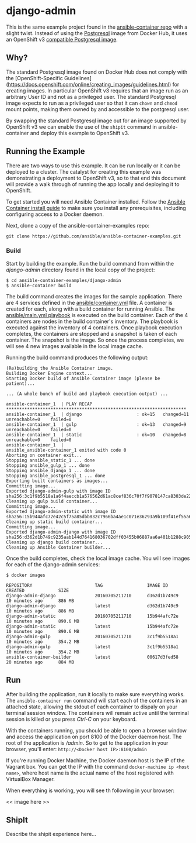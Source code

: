 # django-admin

This is the same example project found in the [ansible-container repo](https://github.com/ansible/ansible-container/tree/master/example) with a slight twist. 
Instead of using the [Postgresql](https://hub.docker.com/_/postgres/) image from Docker Hub, it uses an OpenShift v3 [compatible Postgresql image](https://hub.docker.com/r/openshift/postgresql-92-centos7/). 

## Why?

The standard Postgresql image found on Docker Hub does not comply with the [OpenShift-Specific Guidelines]
(https://docs.openshift.com/online/creating_images/guidelines.html) for creating images. In particular OpenShift v3 requires that an image run as an arbitrary User ID and 
not as a privileged user. The standard Postgresql image expects to run as a privileged user so that it can `chown` and `chmod` mount points, making them owned by and 
accessible to the postgresql user.

By swapping the standard Postgresql image out for an image supported by OpenShift v3 we can enable the use of the `shipit` command in ansible-container and deploy
this example to OpenShift v3. 

## Running the Example

There are two ways to use this example. It can be run locally or it can be deployed to a cluster. The catalyst for creating this example was demonstrating a deployment 
to OpenShift v3, so to that end this document will provide a walk through of running the app locally and deploying it to OpenShift. 

To get started you will need Ansible Container installed. Follow the [Ansible Container install guide](http://docs.ansible.com/ansible-container/installation.html) 
to make sure you install any prerequisites, including configuring access to a Docker daemon.

Next, clone a copy of the ansible-container-examples repo:

```
git clone https://github.com/ansible/ansible-container-examples.git
```

### Build

Start by building the example. Run the build command from within the *django-admin* directory found in the local copy of the project: 

```
$ cd ansible-container-examples/django-admin
$ ansible-container build
```

The build command creates the images for the sample application. There are 4 services defined in the [ansible/container.yml](https://github.com/ansible/ansible-container-examples/blob/master/django-admin/ansible/container.yml) 
file. A container is created for each, along with a build container for running Ansible. The [ansible/main.yml playbook](https://github.com/ansible/ansible-container-examples/blob/master/django-admin/ansible/main.yml) 
is executed on the build container.  Each of the 4 containers are nodes in the build container's inventory. The playbook is executed against the inventory of 4 
containers. Once playbook execution completes, the containers are stopped and a snapshot is taken of each container. The snapshot is the image. So once the process 
completes, we will see 4 new images available in the local image cache.

Running the build command produces the following output:

```
(Re)building the Ansible Container image.
Building Docker Engine context...
Starting Docker build of Ansible Container image (please be patient)...

... (A whole bunch of build and playbook execution output) ...

ansible-container_1  | PLAY RECAP *********************************************************************
ansible-container_1  | django                     : ok=15   changed=11   unreachable=0    failed=0
ansible-container_1  | gulp                       : ok=13   changed=9    unreachable=0    failed=0
ansible-container_1  | static                     : ok=10   changed=8    unreachable=0    failed=0
ansible-container_1  |
ansible_ansible-container_1 exited with code 0
Aborting on container exit...
Stopping ansible_static_1 ... done
Stopping ansible_gulp_1 ... done
Stopping ansible_django_1 ... done
Stopping ansible_postgresql_1 ... done
Exporting built containers as images...
Committing image...
Exported django-admin-gulp with image ID sha256:3c1f9b5518a1a6f4aeccb1a576562d61ac8cef836c70f7f9078147ca8303de22
Cleaning up gulp build container...
Committing image...
Exported django-admin-static with image ID sha256:15b944afc72e42c5f75a85dbb832c7966ba4ae1c071e36293a9b109f41ef55a6
Cleaning up static build container...
Committing image...
Exported django-admin-django with image ID sha256:d362d1b749c9235aab144d764168036702dff03455b06887aa6a401b1288c905
Cleaning up django build container...
Cleaning up Ansible Container builder...
```

Once the build completes, check the local image cache. You will see images for each of the django-admin services:

```
$ docker images

REPOSITORY                        TAG                 IMAGE ID            CREATED             SIZE
django-admin-django               20160705211710      d362d1b749c9        10 minutes ago      886 MB
django-admin-django               latest              d362d1b749c9        10 minutes ago      886 MB
django-admin-static               20160705211710      15b944afc72e        10 minutes ago      890.6 MB
django-admin-static               latest              15b944afc72e        10 minutes ago      890.6 MB
django-admin-gulp                 20160705211710      3c1f9b5518a1        10 minutes ago      354.2 MB
django-admin-gulp                 latest              3c1f9b5518a1        10 minutes ago      354.2 MB
ansible-container-builder         latest              00617d3fed58        20 minutes ago      884 MB
```

## Run

After building the application, run it locally to make sure everything works. The `ansible-container run` command will start each of the containers in 
an attached state, allowing the stdout of each container to dispaly on your terminal session window. The containers will remain active until the terminal session is
killed or you press *Ctrl-C* on your keyboard.

With the containers running, you should be able to open a browser window and access the application on port 8100 of the Docker daemon host. The root of the application 
is */admin*. So to get to the application in your browser, you'll enter: `http://<Docker host IP>:8100/admin`

If you're running Docker Machine, the Docker daemon host is the IP of the Vagrant box. You can get the IP with the command `docker-machine ip <host name>`, where 
host name is the actual name of the host registered with VirtualBox Manager.

When everything is working, you will see th following in your browser:

<< image here >>

## ShipIt

Describe the shipit experience here...

